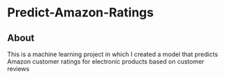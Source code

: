 # Predict-Amazon-Ratings

## About

This is a machine learning project in which I created a model that predicts Amazon customer ratings for electronic products based on customer reviews

